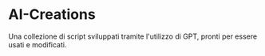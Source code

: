 # AI-Creations
Una collezione di script sviluppati tramite l'utilizzo di GPT, pronti per essere usati e modificati.
